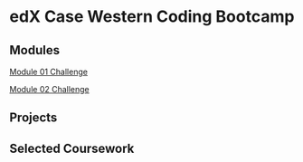 # edX Case Western Coding Bootcamp 

## Modules

[Module 01 Challenge](https://github.com/codemodeactivate/module01-challenge)

[Module 02 Challenge](https://github.com/codemodeactivate/module02-challenge)


## Projects



## Selected Coursework
